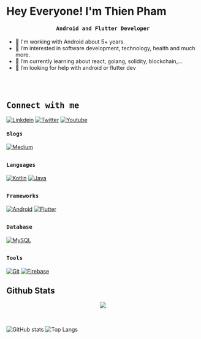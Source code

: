# Hey Everyone! I'm Thien Pham


<p align="center"><h4 align="center"><samp> Android and Flutter Developer </samp></h4></p>

- 👋 I'm working with Android about 5+ years.
- 👀 I’m interested in software development, technology, health and much more.
- 🌱 I’m currently learning about react, golang, solidity, blockchain,...
- 🤔 I’m looking for help with android or flutter dev
  
<br/><br/>

<h2><b><samp>Connect with me</samp></b></h2>

[![Linkdein](https://img.shields.io/badge/LinkedIn-0077B5?style=for-the-badge&logo=linkedin&logoColor=white)](https://www.linkedin.com/in/pvthiendeveloper/)
[![Twitter](https://img.shields.io/badge/Twitter-1DA1F2?style=for-the-badge&logo=twitter&logoColor=white)](https://twitter.com/pvthiendev)
[![Youtube](https://img.shields.io/badge/YouTube-FF0000?style=for-the-badge&logo=youtube&logoColor=white)]()

<h4><b><samp>Blogs</samp></b></h4>

[![Medium](https://img.shields.io/badge/Medium-12100E?style=for-the-badge&logo=medium&logoColor=white)](https://medium.com/@pvthiendeveloper)

##

<h4><b><samp>Languages</samp></b></h4>

[![Kotlin](https://img.shields.io/badge/-Kotlin-7F52FF?style=for-the-badge&logo=kotlin&logoColor=white)](https://kotlinlang.org/)
[![Java](https://img.shields.io/badge/Java-007396?style=for-the-badge&logo=java&logoColor=white)](https://www.java.com/en/)

##

<h4><b><samp>Frameworks</samp></b></h4>

  
[![Android](https://img.shields.io/badge/-Android-yellowgreen?style=for-the-badge&logo=android&logoColor=61DAFB)](https://developer.android.com/)
[![Flutter](https://img.shields.io/badge/Flutter-02569B?style=for-the-badge&logo=flutter&logoColor=white)](https://flutter.dev/)

##

<h4><b><samp>Database</samp></b></h4>

[![MySQL](https://img.shields.io/badge/MySQL-00000F?style=for-the-badge&logo=mysql&logoColor=white)](https://www.mysql.com/)

##

<h4><b><samp>Tools </samp></b></h4>

[![Git](https://img.shields.io/badge/Git-F05032?style=for-the-badge&logo=git&logoColor=white)](https://git-scm.com/)
[![Firebase](https://img.shields.io/badge/firebase-ffca28?style=for-the-badge&logo=firebase&logoColor=black)](https://firebase.google.com/)

## Github Stats

<div align="center">
<img src="https://github-readme-streak-stats.herokuapp.com/?user=pvthiendeveloper&theme=tokyonight_duo" align="center">
</div>
<br/>

##

![GitHub stats](https://github-readme-stats.vercel.app/api?username=pvthiendeveloper&count_private=true&show_icons=true&theme=radical&include_all_commits=true) ![Top Langs](https://github-readme-stats.vercel.app/api/top-langs/?username=pvthiendeveloper&hide=html,css,javascript)

##

<!-- <p align="center"> 
  Visitor count<br>
  <img src="https://profile-counter.glitch.me/pvthiendeveloper/count.svg" />
</p> -->
